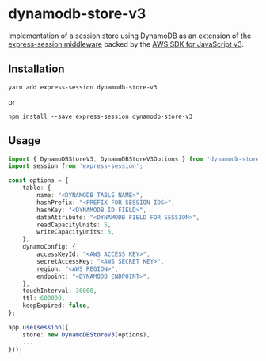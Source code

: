 # dynamodb-store-v3

Implementation of a session store using DynamoDB as an extension of the [express-session middleware](https://github.com/expressjs/session) backed by the [AWS SDK for JavaScript v3](https://github.com/aws/aws-sdk-js-v3).

## Installation
```
yarn add express-session dynamodb-store-v3
```
or
```
npm install --save express-session dynamodb-store-v3
```

## Usage

```typescript
import { DynamoDBStoreV3, DynamoDBStoreV3Options } from 'dynamodb-store-v3';
import session from 'express-session';

const options = {
    table: {
        name: "<DYNAMODB TABLE NAME>",
        hashPrefix: "<PREFIX FOR SESSION IDS>",
        hashKey: "<DYNAMODB ID FIELD>",
        dataAttribute: "<DYNAMODB FIELD FOR SESSION>",
        readCapacityUnits: 5,
        writeCapacityUnits: 5,
    },
    dynamoConfig: {
        accessKeyId: "<AWS ACCESS KEY>",
        secretAccessKey: "<AWS SECRET KEY>",
        region: "<AWS REGION>",
        endpoint: "<DYNAMODB ENDPOINT>",
    },
    touchInterval: 30000,
    ttl: 600000,
    keepExpired: false,
};

app.use(session({
    store: new DynamoDBStoreV3(options),
    ...
}));
```
